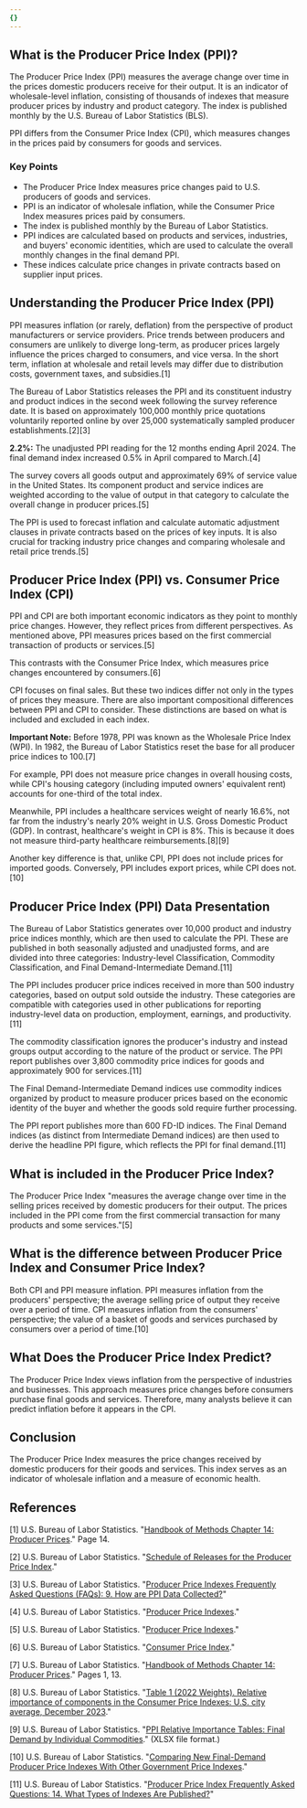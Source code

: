 ```yaml
---
{}
---
```


## What is the Producer Price Index (PPI)?

The Producer Price Index (PPI) measures the average change over time in the prices domestic producers receive for their output. It is an indicator of wholesale-level inflation, consisting of thousands of indexes that measure producer prices by industry and product category. The index is published monthly by the U.S. Bureau of Labor Statistics (BLS).

PPI differs from the Consumer Price Index (CPI), which measures changes in the prices paid by consumers for goods and services.

### Key Points

- The Producer Price Index measures price changes paid to U.S. producers of goods and services.
- PPI is an indicator of wholesale inflation, while the Consumer Price Index measures prices paid by consumers.
- The index is published monthly by the Bureau of Labor Statistics.
- PPI indices are calculated based on products and services, industries, and buyers' economic identities, which are used to calculate the overall monthly changes in the final demand PPI.
- These indices calculate price changes in private contracts based on supplier input prices.

## Understanding the Producer Price Index (PPI)

PPI measures inflation (or rarely, deflation) from the perspective of product manufacturers or service providers. Price trends between producers and consumers are unlikely to diverge long-term, as producer prices largely influence the prices charged to consumers, and vice versa. In the short term, inflation at wholesale and retail levels may differ due to distribution costs, government taxes, and subsidies.[1]

The Bureau of Labor Statistics releases the PPI and its constituent industry and product indices in the second week following the survey reference date. It is based on approximately 100,000 monthly price quotations voluntarily reported online by over 25,000 systematically sampled producer establishments.[2][3]

**2.2%:** The unadjusted PPI reading for the 12 months ending April 2024. The final demand index increased 0.5% in April compared to March.[4]

The survey covers all goods output and approximately 69% of service value in the United States. Its component product and service indices are weighted according to the value of output in that category to calculate the overall change in producer prices.[5]

The PPI is used to forecast inflation and calculate automatic adjustment clauses in private contracts based on the prices of key inputs. It is also crucial for tracking industry price changes and comparing wholesale and retail price trends.[5]

## Producer Price Index (PPI) vs. Consumer Price Index (CPI)

PPI and CPI are both important economic indicators as they point to monthly price changes. However, they reflect prices from different perspectives. As mentioned above, PPI measures prices based on the first commercial transaction of products or services.[5]

This contrasts with the Consumer Price Index, which measures price changes encountered by consumers.[6]

CPI focuses on final sales. But these two indices differ not only in the types of prices they measure. There are also important compositional differences between PPI and CPI to consider. These distinctions are based on what is included and excluded in each index.

**Important Note:** Before 1978, PPI was known as the Wholesale Price Index (WPI). In 1982, the Bureau of Labor Statistics reset the base for all producer price indices to 100.[7]

For example, PPI does not measure price changes in overall housing costs, while CPI's housing category (including imputed owners' equivalent rent) accounts for one-third of the total index.

Meanwhile, PPI includes a healthcare services weight of nearly 16.6%, not far from the industry's nearly 20% weight in U.S. Gross Domestic Product (GDP). In contrast, healthcare's weight in CPI is 8%. This is because it does not measure third-party healthcare reimbursements.[8][9]

Another key difference is that, unlike CPI, PPI does not include prices for imported goods. Conversely, PPI includes export prices, while CPI does not.[10]

## Producer Price Index (PPI) Data Presentation

The Bureau of Labor Statistics generates over 10,000 product and industry price indices monthly, which are then used to calculate the PPI. These are published in both seasonally adjusted and unadjusted forms, and are divided into three categories: Industry-level Classification, Commodity Classification, and Final Demand-Intermediate Demand.[11]

The PPI includes producer price indices received in more than 500 industry categories, based on output sold outside the industry. These categories are compatible with categories used in other publications for reporting industry-level data on production, employment, earnings, and productivity.[11]

The commodity classification ignores the producer's industry and instead groups output according to the nature of the product or service. The PPI report publishes over 3,800 commodity price indices for goods and approximately 900 for services.[11]

The Final Demand-Intermediate Demand indices use commodity indices organized by product to measure producer prices based on the economic identity of the buyer and whether the goods sold require further processing.

The PPI report publishes more than 600 FD-ID indices. The Final Demand indices (as distinct from Intermediate Demand indices) are then used to derive the headline PPI figure, which reflects the PPI for final demand.[11]

## What is included in the Producer Price Index?

The Producer Price Index "measures the average change over time in the selling prices received by domestic producers for their output. The prices included in the PPI come from the first commercial transaction for many products and some services."[5]

## What is the difference between Producer Price Index and Consumer Price Index?

Both CPI and PPI measure inflation. PPI measures inflation from the producers' perspective; the average selling price of output they receive over a period of time. CPI measures inflation from the consumers' perspective; the value of a basket of goods and services purchased by consumers over a period of time.[10]

## What Does the Producer Price Index Predict?

The Producer Price Index views inflation from the perspective of industries and businesses. This approach measures price changes before consumers purchase final goods and services. Therefore, many analysts believe it can predict inflation before it appears in the CPI.

## Conclusion

The Producer Price Index measures the price changes received by domestic producers for their goods and services. This index serves as an indicator of wholesale inflation and a measure of economic health.

## References

[1] U.S. Bureau of Labor Statistics. "[Handbook of Methods Chapter 14: Producer Prices](https://www.bls.gov/opub/hom/pdf/ppi-20111028.pdf)." Page 14.

[2] U.S. Bureau of Labor Statistics. "[Schedule of Releases for the Producer Price Index](https://www.bls.gov/schedule/news_release/ppi.htm)."

[3] U.S. Bureau of Labor Statistics. "[Producer Price Indexes Frequently Asked Questions (FAQs): 9. How are PPI Data Collected?](https://www.bls.gov/ppi/faqs/questions-and-answers.htm#9)"

[4] U.S. Bureau of Labor Statistics. "[Producer Price Indexes](https://www.bls.gov/news.release/ppi.nr0.htm)."

[5] U.S. Bureau of Labor Statistics. "[Producer Price Indexes](https://www.bls.gov/ppi/overview.htm)."

[6] U.S. Bureau of Labor Statistics. "[Consumer Price Index](https://www.bls.gov/cpi/overview.htm)."

[7] U.S. Bureau of Labor Statistics. "[Handbook of Methods Chapter 14: Producer Prices](https://www.bls.gov/opub/hom/pdf/ppi-20111028.pdf)." Pages 1, 13.

[8] U.S. Bureau of Labor Statistics. "[Table 1 (2022 Weights). Relative importance of components in the Consumer Price Indexes: U.S. city average, December 2023](https://www.bls.gov/cpi/tables/relative-importance/2023.htm)."

[9] U.S. Bureau of Labor Statistics. "[PPI Relative Importance Tables: Final Demand by Individual Commodities](https://www.bls.gov/ppi/tables/final-demand-relative-importance-of-commodities-2022.xlsx)." (XLSX file format.)

[10] U.S. Bureau of Labor Statistics. "[Comparing New Final-Demand Producer Price Indexes With Other Government Price Indexes](https://www.bls.gov/opub/mlr/2014/article/comparing-new-final-demand-producer-price-indexes-with-other-government-price-indexes.htm)."

[11] U.S. Bureau of Labor Statistics. "[Producer Price Index Frequently Asked Questions: 14. What Types of Indexes Are Published?](https://www.bls.gov/ppi/ppifaq.htm#14)"